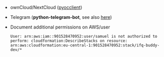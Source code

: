 
 - ownCloud/NextCloud ([pyocclient](https://github.com/owncloud/pyocclient))

 - Telegram (**python-telegram-bot**, see also [here](https://medium.com/@ManHay_Hong/how-to-create-a-telegram-bot-and-send-messages-with-python-4cf314d9fa3e))

 - Document additional permissions on AWS/user 
    ```
    User: arn:aws:iam::901528470952:user/samuel is not authorized to perform: cloudformation:DescribeStacks on resource: arn:aws:cloudformation:eu-central-1:901528470952:stack/ifq-buddy-dev/*
    ```